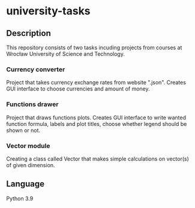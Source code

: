 # university-tasks

## Description

This repository consists of two tasks incuding projects from courses at Wrocław University of Science and Technology.

### Currency converter
Project that takes currency exchange rates from website ".json". Creates GUI interface to choose currencies and amount of money.

### Functions drawer
Project that draws functions plots. Creates GUI interface to write wanted function formula, labels and plot titles, choose whether legend should be shown or not.

### Vector module
Creating a class called Vector that makes simple calculations on vector(s) of given dimension.

## Language
Python 3.9
